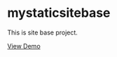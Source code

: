 # mystaticsitebase
This is site base project. 

[View Demo](http://yoonnaso.com/artclass/art128/base-site_singlepage/index.html) 